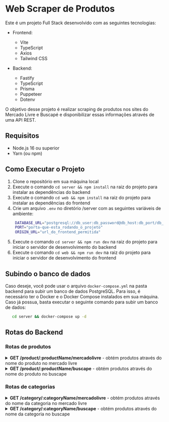 # Web Scraper de Produtos

Este é um projeto Full Stack desenvolvido com as seguintes tecnologias:

- Frontend:
  - Vite
  - TypeScript
  - Axios
  - Tailwind CSS

- Backend:
  - Fastify
  - TypeScript
  - Prisma
  - Puppeteer
  - Dotenv

O objetivo desse projeto é realizar scraping de produtos nos sites do Mercado Livre e Buscapé e disponibilizar essas informações através de uma API REST.

## Requisitos

- Node.js 16 ou superior
- Yarn (ou npm)

## Como Executar o Projeto

1. Clone o repositório em sua máquina local
2. Execute o comando `cd server && npm install` na raiz do projeto para instalar as dependências do backend
2. Execute o comando `cd web && npm install` na raiz do projeto para instalar as dependências do frontend
4. Crie um arquivo `.env` no diretório /server com as seguintes variáveis de ambiente:
   ```sh
    DATABASE_URL="postgresql://db_user:db_password@db_host:db_port/db_name"
    PORT="porta-que-esta_rodando_o_projeto"
    ORIGIN_URL="url_do_frontend_permitida"
   ```
5. Execute o comando `cd server && npm run dev` na raiz do projeto para iniciar o servidor de desenvolvimento do backend
5. Execute o comando `cd web && npm run dev` na raiz do projeto para iniciar o servidor de desenvolvimento do frontend

## Subindo o banco de dados

Caso deseje, você pode usar o arquivo `docker-compose.yml` na pasta backend para subir um banco de dados PostgreSQL. Para isso, é necessário ter o Docker e o Docker Compose instalados em sua máquina. Caso já possua, basta executar o seguinte comando para subir um banco de dados:

   ```sh
      cd server && docker-compose up -d
   ```
 ## Rotas do Backend
 ### Rotas de produtos
 <details>
   <summary><strong>GET /product/:productName/mercadolivre</strong> - obtém produtos através do nome do produto no mercado livre</summary><br/>
      
   Corpo da requisição:
   
   ```bash
      Não possui corpo da requisição, apenas o nome do produto na url.
   ```
   
   Resposta:

   ```bash
   {
      "products": [
         {
            "id": "id_da_produto",
            "description": "descricao_do_produto",
            "category": "categoria_do_produto",
            "price": "preco_do_produto",
            "imageLink": "url_da_imagem_do_produto",
            "website": "nome_do_site_onde_foi_raspado_o_produto",
            "websiteLink": "url_da_pagina_do_produto",
         },
         ...
      ]
   }
   ```
</details>

<details>
   <summary><strong>GET /product/:productName/buscape</strong> - obtém produtos através do nome do produto no buscape</summary><br/>
      
   Corpo da requisição:
   
   ```bash
      Não possui corpo da requisição, apenas o nome do produto na url.
   ```
   
   Resposta:

   ```bash
   {
      "products": [
         {
            "id": "id_da_produto",
            "description": "descricao_do_produto",
            "category": "categoria_do_produto",
            "price": "preco_do_produto",
            "imageLink": "url_da_imagem_do_produto",
            "website": "nome_do_site_onde_foi_raspado_o_produto",
            "websiteLink": "url_da_pagina_do_produto",
         },
         ...
      ]
   }
   ```
</details>

### Rotas de categorias

<details>
   <summary><strong>GET /category/:categoryName/mercadolivre</strong> - obtém produtos através do nome da categoria no mercado livre</summary><br/>
      
   Corpo da requisição:
   
   ```bash
      Não possui corpo da requisição, apenas o nome da categoria na url.
   ```
   
   Resposta:

   ```bash
   {
      "products": [
         {
            "id": "id_da_produto",
            "description": "descricao_do_produto",
            "category": "categoria_do_produto",
            "price": "preco_do_produto",
            "imageLink": "url_da_imagem_do_produto",
            "website": "nome_do_site_onde_foi_raspado_o_produto",
            "websiteLink": "url_da_pagina_do_produto",
         },
         ...
      ]
   }
   ```
</details>

<details>
   <summary><strong>GET /category/:categoryName/buscape</strong> - obtém produtos através do nome da categoria no buscape</summary><br/>
      
   Corpo da requisição:
   
   ```bash
      Não possui corpo da requisição, apenas o nome da categoria na url.
   ```
   
   Resposta:

   ```bash
   {
      "products": [
         {
            "id": "id_da_produto",
            "description": "descricao_do_produto",
            "category": "categoria_do_produto",
            "price": "preco_do_produto",
            "imageLink": "url_da_imagem_do_produto",
            "website": "nome_do_site_onde_foi_raspado_o_produto",
            "websiteLink": "url_da_pagina_do_produto",
         },
         ...
      ]
   }
   ```
</details>
